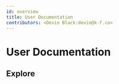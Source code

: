 ```yaml
---
id: overview
title: User Documentation
contributors: <Devin Black:devin@k-f.co>
---
```


# User Documentation 

## Explore

